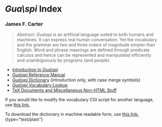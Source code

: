 # *Gua\\spi* Index 

### James F. Carter 

> Abstract: *Gua\\spi* is an artificial language suited to both humans
> and machines. It can express real human conversation. Yet the
> vocabulary and the grammar are two and three orders of magnitude
> simpler than English. Word and phrase meanings are defined through
> predicate calculus and hence can be represented and manipulated
> efficiently and unambiguously by programs (and people).

-   [Introduction to *Gua\\spi*](../acmpaper)
-   [*Gua\\spi* Reference Manual](../guarefmn)
-   [*Gua\\spi* Dictionary](../dictintr) (introduction only, with case
    merge symbols)
-   [*Gua\\spi* Vocabulary Lookup](../xankua)
-   [TeX Documents and Miscellaneous Non-HTML Stuff](../old)

If you would like to modify the vocabulary CGI script for another
language, use [this link.](xankuacgi.txt)

To download the dictionary in machine readable form, use [this
link.](xankua.dat){type="text/plain"}
